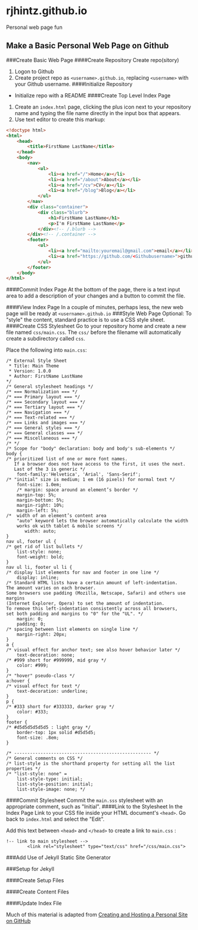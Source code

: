 # rjhintz.github.io
Personal web page fun
## Make a Basic Personal Web Page on Github
###Create Basic Web Page
####Create Repository
Create repo(sitory)

1. Logon to Github 
2. Create project repo as `<username>.github.io`, replacing `<username>`
with your Github username. 
####Initialize Repository

* Initialize repo with a README
####Create Top Level Index Page

1. Create an `index.html` page, clicking the plus icon next to your repository
name and typing the file name directly in the input box that appears.
2. Use text editor to create this markup:
```html
<!doctype html>
<html>
	<head>
		<title>FirstName LastName</title>
	</head>
	<body>
		<nav>
    		<ul>
        		<li><a href="/">Home</a></li>
	        	<li><a href="/about">About</a></li>
        		<li><a href="/cv">CV</a></li>
        		<li><a href="/blog">Blog</a></li>
    		</ul>
		</nav>
		<div class="container">
    		<div class="blurb">
        		<h1>FirstName LastName</h1>
				<p>I'm FirstName LastName</p>
    		</div><!-- /.blurb -->
		</div><!-- /.container -->
		<footer>
    		<ul>
        		<li><a href="mailto:youremail@gmail.com">email</a></li>
        		<li><a href="https://github.com/<Githubusername>">github.com/,Githubusername</a></li>
			</ul>
		</footer>
	</body>
</html>
```
####Commit Index Page
At the bottom of the page, there is a text input area to add 
a description of your changes and a button to commit the file.

####View Index Page
In a couple of minutes, perhaps less, the new web page will be ready at
`<username>.github.io`
###Style Web Page
Optional: To "style" the content, standard practice is to use a CSS style sheet.
####Create CSS Stylesheet
Go to your repository home and create a new file named `css/main.css`. 
The `css/` before the filename will automatically create a subdirectory called `css`.

Place the following into `main.css`:
```
/* External Style Sheet
 * Title: Main Theme
 * Version: 1.0.0
 * Author: FirstName LastName
*/
/* General stylesheet headings */
/* === Normalization === */
/* === Primary layout === */
/* === Secondary layout === */
/* === Tertiary layout === */
/* === Navigation === */
/* === Text-related === */
/* === Links and images === */
/* === General styles === */
/* === General classes === */
/* === Miscellaneous === */
/* */
/* Scope for "body" declaration: body and body's sub-elements */
body {
/* prioritized list of one or more font names.
   If a browser does not have access to the first, it uses the next. 
   Last of the 3 is generic */
    font-family:'Helvetica', 'Arial', 'Sans-Serif';
/* "initial" size is medium; 1 em (16 pixels) for normal text */	
	font-size: 1.0em;
	/* margin: space around an element’s border */
	margin-top: 5%;
    margin-bottom: 5%;
    margin-right: 10%;
    margin-left: 5%;
/*  width of an element’s content area 
	"auto" keyword lets the browser automatically calculate the width 
	works ok with tablet & mobile screens */
	   width: auto;
}
nav ul, footer ul {
/* get rid of list bullets */
    list-style: none;
	font-weight: bold;
}
nav ul li, footer ul li {
/* display list elements for nav and footer in one line */ 
    display: inline;
/* Standard HTML lists have a certain amount of left-indentation. 
The amount varies on each browser. 
Some browsers use padding (Mozilla, Netscape, Safari) and others use margins 
(Internet Explorer, Opera) to set the amount of indentation.
To remove this left-indentation consistently across all browsers, 
set both padding and margins to "0" for the "UL". */
	margin: 0;
	padding: 0;
/* spacing between list elements on single line */
    margin-right: 20px;
}
a {
/* visual effect for anchor text; see also hover behavior later */    
	text-decoration: none;
/* #999 short for #999999, mid gray */
    color: #999;
}
/* "hover" pseudo-class */
a:hover {
/* visual effect for text */ 
    text-decoration: underline;
}
p {
/* #333 short for #333333, darker gray */
    color: #333;
}
footer {
/* #d5d5d5d5d5d5 : light gray */
    border-top: 1px solid #d5d5d5;
    font-size: .8em;
}

/* ---------------------------------------------------- */
/* General comments on CSS */
/* list-style is the shorthand property for setting all the list properties */
/* "list-style: none" = 
	list-style-type: initial;
	list-style-position: initial;
	list-style-image: none; */

```
####Commit Stylesheet
Commit the `main.sss` stylesheet with an appropriate comment, such as "Initial".
####Link to the Stylesheet In the Index Page
Link to your CSS file inside your HTML document's `<head>`.
Go back to `index.html` and select the "Edit".

Add this text between `<head>` and `</head>` to create a link to `main.css` :
```
!-- link to main stylesheet -->
		<link rel="stylesheet" type="text/css" href="/css/main.css">
```
###Add Use of Jekyll Static Site Generator

###Setup for Jekyll

####Create Setup Files

####Create Content Files

####Update Index File


Much of this material is adapted from
[Creating and Hosting a Personal Site on GitHub](http://jmcglone.com/guides/github-pages/) 
